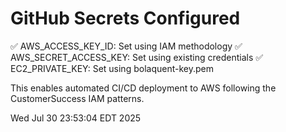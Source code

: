 # GitHub Secrets Configured

✅ AWS_ACCESS_KEY_ID: Set using IAM methodology
✅ AWS_SECRET_ACCESS_KEY: Set using existing credentials
✅ EC2_PRIVATE_KEY: Set using bolaquent-key.pem

This enables automated CI/CD deployment to AWS following the CustomerSuccess IAM patterns.

Wed Jul 30 23:53:04 EDT 2025
